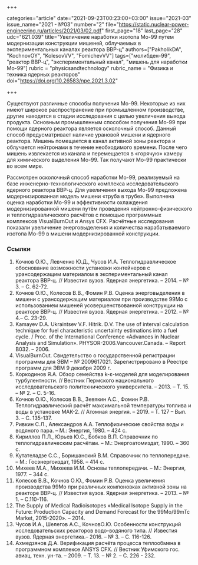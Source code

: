 +++

categories="article"
date="2021-09-23T00:23:00+03:00"
issue="2021-03"
issue_name="2021 - №03"
number="2"
file="https://static.nuclear-power-engineering.ru/articles/2021/03/02.pdf"
first_page="18"
last_page="28"
udc="621.039"
title="Увеличение наработки изотопа Мо-99 путем модернизации конструкции мишеней, облучаемых в экспериментальных каналах реактора ВВР-ц"
authors=["PakholikDA", "KochnovOY", "KolesovVV", "FomichevVV"]
tags=["молибден-99", "реактор ВВР-ц", "экспериментальный канал", "мишень для наработки Мо-99"]
rubric = "physicsandtechnology"
rubric_name = "Физика и техника ядерных реакторов"
doi="https://doi.org/10.26583/npe.2021.3.02"

+++

Существуют различные способы получения Мо-99. Некоторые из них имеют широкое распространение при промышленном производстве, другие находятся в стадии исследования с целью увеличения выхода продукта. Основным промышленным способом получения Мо-99 при помощи ядерного реактора является осколочный способ. Данный способ предусматривает наличие урановой мишени и ядерного реактора. Мишень помещается в канал активной зоны реактора и облучается нейтронами в течение необходимого времени. После чего мишень извлекается из канала и перемещается в «горячую» камеру для химического выделения Мо-99. Так получают Мо-99 практически во всем мире.

Рассмотрен осколочный способ наработки Мо-99, реализуемый на базе инженерно-технологического комплекса исследовательского ядерного реактора ВВР-ц. Для увеличения выхода Мо-99 предложена модернизированная модель мишени «труба в трубе». Выполнена оценка наработки Мо-99 и эффективности охлаждения модернизированной мишени путём проведения нейтронно-физического и теплогидравлического расчётов с помощью программных комплексов VisualBurnOut и Ansys CFX. Расчётные исследования показали увеличение энерговыделения и количества нарабатываемого изотопа Mo-99 в мишени модернизированной конструкции.

### Ссылки

1. Кочнов О.Ю., Левченко Ю.Д., Чусов И.А. Теплогидравлическое обоснование возможности установки контейнеров с урансодержащим материалом в экспериментальный канал реактора ВВР-ц. // Известия вузов. Ядерная энергетика. – 2014. – № 3. – С. 62-72.
2. Кочнов О.Ю., Колесов В.В., Фомин Р.В. Оценка энерговыделения в мишени с урансодержащим материалом при производстве 99Мо с использованием мишеней усовершенствованной конструкции на реакторе ВВР-ц. // Известия вузов. Ядерная энергетика. – 2012. – № 4.– С. 23-29.
3. Kamayev D.A. Ukraintsev V.F. Hitrik. D.V. The use of interval calculation technique for fuel characteristic uncertainty estimations into a fuel cycle. / Proc. of the International Conference «Advances in Nuclear Analysis and Simulation». PHYSOR-2006.Vancouver.Canada. – Report B032. – 2006.
4. VisualBurnOut. Свидетельство о государственной регистрации программы для ЭВМ – № 2009617021. Зарегистрировано в Реестре программ для ЭВМ 9 декабря 2009 г.
5. Коркодинов Я.А. Обзор семейства k-ε-моделей для моделирования турбулентности. // Вестник Пермского национального исследовательского политехнического университета. – 2013. – Т. 15. – № 2. – С. 5-16.
6. Кочнов О.Ю., Колесов В.В., Зевякин А.С., Фомин Р.В. Теплогидравлический расчёт максимальной температуры топлива и воды в установке МАК-2. // Атомная энергия. – 2019. – Т. 127 – Вып. 3. – С. 135-137.
7. Ривкин С.Л., Александров А.А. Теплофизические свойства воды и водяного пара. – М.: Энергия, 1980. – 424 с.
8. Кириллов П.Л., Юрьев Ю.С., Бобков В.П. Справочник по теплогидравлическим расчётам. – М.: Энергоатомиздат, 1990. – 360 с.
9. Кутателадзе С.С., Боришанский В.М. Справочник по теплопередаче. – М.: Госэнергоиздат, 1958. – 414 с.
10. Михеев М.А., Михеева И.М. Основы теплопередачи. – М.: Энергия, 1977. – 344 с.
11. Колесов В.В., Кочнов О.Ю., Фомин Р.В. Оценка увеличения производства 99Мо при различных компоновках активной зоны на реакторе ВВР-ц. // Известия вузов. Ядерная энергетика. – 2013. – № 1. – С.110-116.
12. The Supply of Medical Radioisotopes «Medical Isotope Supply in the Future: Production Capacity and Demand Forecast for the 99Mo/99mTc Market, 2015-2020». – 2014.
13. Чусов И.А., Шелегов А.С., КочновО.Ю. Особенности конструкций исследовательских реакторов водо-водяного типа. // Известия вузов. Ядерная энергетика.– 2016. – № 3. – С. 116-126.
14. Ахмедзянов Д.А. Верификация расчёта процесса теплообмена в программном комплексе ANSYS CFX. // Вестник Уфимского гос. авиац. техн. ун-та. – 2009. – Т. 13. – № 2. – С. 226 - 232.